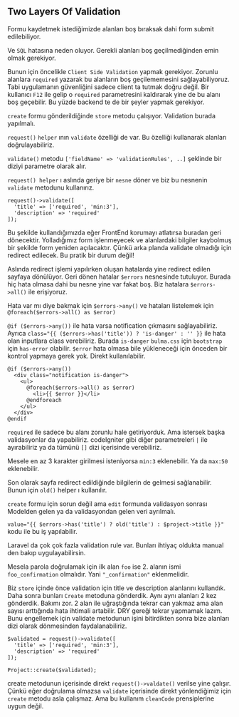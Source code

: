 ## Two Layers Of Validation ##

Formu kaydetmek istediğimizde alanları boş bıraksak dahi form submit edilebiliyor.
 
Ve `SQL` hatasına neden oluyor. Gerekli alanları boş geçilmediğinden emin olmak gerekiyor.

Bunun için öncelikle `Client Side Validation` yapmak gerekiyor. 
Zorunlu alanlara `required` yazarak bu alanların boş geçilememesini sağlayabiliyoruz. 
Tabi uygulamanın güvenliğini sadece client ta tutmak doğru değil. 
Bir kullanıcı `F12` ile gelip o `required` parametresini kaldırarak yine de bu alanı boş geçebilir. 
Bu yüzde backend te de bir şeyler yapmak gerekiyor.

`create` formu gönderildiğinde `store` metodu çalışıyor. Validation burada yapılmalı.

`request()` `helper` ının `validate` özelliği de var. Bu özelliği kullanarak alanları doğrulayabiliriz.

`validate()` metodu `['fieldName' => 'validationRules', ..]` şeklinde bir diziyi parametre olarak alır.  
 
`request() helper` ı aslında geriye bir `nesne` döner ve biz bu nesnenin `validate` metodunu kullanırız.

```
request()->validate([
  'title' => ['required', 'min:3'],
  'description' => 'required'
]);
```

Bu şekilde kullandığımızda eğer FrontEnd korumayı atlatırsa buradan geri dönecektir. 
Yolladığımız form işlenmeyecek ve alanlardaki bilgiler kaybolmuş bir şekilde form yeniden açılacaktır. 
Çünkü arka planda validate olmadığı için redirect edilecek. Bu pratik bir durum değil!

Aslında redirect işlemi yapılırken oluşan hatalarda yine redirect edilen sayfaya dönülüyor. 
Geri dönen hatalar `$errors` nesnesinde tutuluyor. 
Burada hiç hata olmasa dahi bu nesne yine var fakat boş. Biz hatalara `$errors->all()` ile erişiyoruz.

Hata var mı diye bakmak için `$errors->any()` ve hataları listelemek için `@foreach($errors->all() as $error)`

`@if ($errors->any())` ile hata varsa notification çıkmasını sağlayabiliriz. 
Ayrıca `class="{{ ($errors->has('title')) ? 'is-danger' : '' }}` ile hata olan inputlara class verebiliriz.
Burada `is-danger` `bulma.css` için `bootstrap` için `has-error` olabilir.
`$error` hata olmasa bile yükleneceği için önceden bir kontrol yapmaya gerek yok. Direkt kullanılabilir. 


```
@if ($errors->any())
  <div class="notification is-danger">
    <ul>
      @foreach($errors->all() as $error)
        <li>{{ $error }}</li>
      @endforeach
    </ul>
  </div>
@endif
```        

`required` ile sadece bu alanı zorunlu hale getiriyorduk. Ama istersek başka validasyonlar da yapabiliriz. 
codeIgniter gibi diğer parametreleri `|` ile ayırabiliriz ya da tümünü `[]` dizi içerisinde verebiliriz.

Mesele en az 3 karakter girilmesi isteniyorsa `min:3` eklenebilir. Ya da `max:50` eklenebilir.

Son olarak sayfa redirect edildiğinde bilgilerin de gelmesi sağlanabilir. Bunun için `old()` helper ı kullanılır.

`create` formu için sorun değil ama `edit` formunda validasyon sonrası Modelden gelen ya da validasyondan gelen veri ayrılmalı. 

`value="{{ $errors->has('title') ? old('title') : $project->title }}"` kodu ile bu iş yapılabilir.

Laravel da çok çok fazla validation rule var. Bunları ihtiyaç oldukta manual den bakıp uygulayabilirsin.

Mesela parola doğrulamak için ilk alan `foo` ise 2. alanın ismi `foo_confirmation` olmalıdır. 
Yani `"_confirmation"` eklenmelidir.

Biz `store` içinde önce validation için title ve description alanlarını kullandık. 
Daha sonra bunları `Create` metoduna gönderdik. Aynı aynı alanları 2 kez gönderdik. Bakımı zor.
2 alan ile uğraştığında tekrar can yakmaz ama alan sayısı arttığında hata ihtimali artabilir. DRY gereği tekrar yapmamak lazım.  
Bunu engellemek için validate metodunun işini bitirdikten sonra bize alanları dizi olarak dönmesinden faydalanabiliriz.

```
$validated = request()->validate([
  'title' => ['required', 'min:3'],
  'description' => 'required'
]);

Project::create($validated);
```

create metodunun içerisinde direkt `request()->valdate()` verilse yine çalışır. 
Çünkü eğer doğrulama olmazsa `validate` içerisinde direkt yönlendiğimiz için `create` metodu asla çalışmaz. 
Ama bu kullanım `cleanCode` prensiplerine uygun değil.
